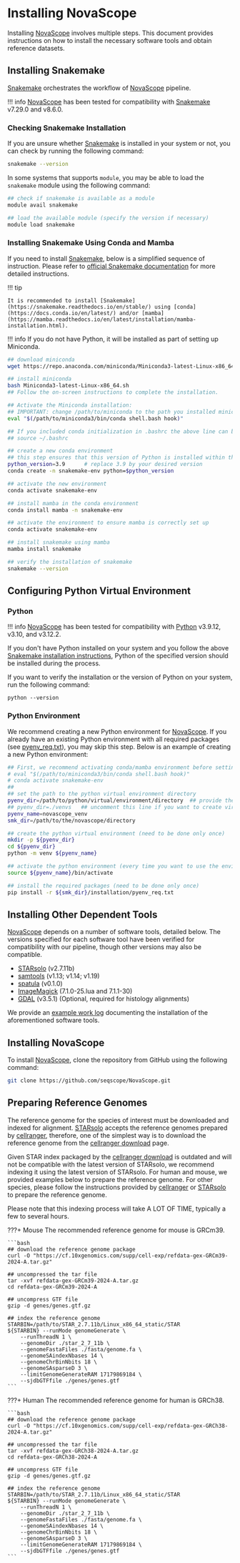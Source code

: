 # Installing NovaScope

Installing [NovaScope](../index.md) involves multiple steps. This document provides instructions on how to install the necessary software tools and obtain reference datasets.

## Installing Snakemake 

[Snakemake](https://snakemake.readthedocs.io/en/stable/) orchestrates the workflow of [NovaScope](../index.md) pipeline. 

!!! info
	[NovaScope](../index.md) has been tested for compatibility with [Snakemake](https://snakemake.readthedocs.io/en/stable/) v7.29.0 and v8.6.0.


### Checking Snakemake Installation
If you are unsure whether [Snakemake](https://snakemake.readthedocs.io/en/stable/) is installed in your system or not, you can check by running the following command:

```sh
snakemake --version
```

In some systems that supports `module`, you may be able to load the `snakemake` module using the following command:

```sh
## check if snakemake is available as a module
module avail snakemake

## load the available module (specify the version if necessary)
module load snakemake
``` 

### Installing Snakemake Using Conda and Mamba

If you need to install [Snakemake](https://snakemake.readthedocs.io/en/stable/), below is a simplified sequence of instruction. Please refer to [official Snakemake documentation](https://snakemake.readthedocs.io/en/stable/getting_started/installation.html) for more detailed instructions.

!!! tip

	It is recommended to install [Snakemake](https://snakemake.readthedocs.io/en/stable/) using [conda](https://docs.conda.io/en/latest/) and/or [mamba](https://mamba.readthedocs.io/en/latest/installation/mamba-installation.html). 

!!! info
	If you do not have Python, it will be installed as part of setting up Miniconda.

```sh
## download miniconda
wget https://repo.anaconda.com/miniconda/Miniconda3-latest-Linux-x86_64.sh

## install miniconda
bash Miniconda3-latest-Linux-x86_64.sh
## Follow the on-screen instructions to complete the installation. 

## Activate the Miniconda installation:
## IMPORTANT: change /path/to/miniconda to the path you installed miniconda
eval "$(/path/to/miniconda3/bin/conda shell.bash hook)"

## If you included conda initialization in .bashrc the above line can be replaced with
## source ~/.bashrc

## create a new conda environment
## this step ensures that this version of Python is installed within the environment if it isn't already available
python_version=3.9		# replace 3.9 by your desired version
conda create -n snakemake-env python=$python_version

## activate the new environment
conda activate snakemake-env

## install mamba in the conda environment
conda install mamba -n snakemake-env

## activate the environment to ensure mamba is correctly set up
conda activate snakemake-env

## install snakemake using mamba
mamba install snakemake

## verify the installation of snakemake
snakemake --version
```

## Configuring Python Virtual Environment
### Python 

!!! info
	[NovaScope](../index.md) has been tested for compatibility with [Python](https://www.python.org/) v3.9.12, v3.10, and v3.12.2.

If you don't have Python installed on your system and you follow the above [Snakemake installation instructions](#installing-snakemake-using-conda-and-mamba), Python of the specified version should be installed during the process. 

If you want to verify the installation or the version of Python on your system, run the following command:

```
python --version
```
### Python Environment

We recommend creating a new Python environment for [NovaScope](../index.md). If you already have an existing Python environment with all required packages (see [pyenv_req.txt](https://github.com/seqscope/NovaScope/blob/main/installation/pyenv_req.txt)), you may skip this step. Below is an example of creating a new Python environment:

```bash
## First, we recommend activating conda/mamba environment before setting up venv, using:
# eval "$(/path/to/miniconda3/bin/conda shell.bash hook)"
# conda activate snakemake-env
##
## set the path to the python virtual environment directory
pyenv_dir=/path/to/python/virtual/environment/directory  ## provide the path of venv
## pyenv_dir=./venvs   ## uncomment this line if you want to create virtual environment locally
pyenv_name=novascope_venv
smk_dir=/path/to/the/novascope/directory

## create the python virtual environment (need to be done only once)
mkdir -p ${pyenv_dir}
cd ${pyenv_dir}
python -m venv ${pyenv_name}

## activate the python environment (every time you want to use the environment)
source ${pyenv_name}/bin/activate

## install the required packages (need to be done only once)
pip install -r ${smk_dir}/installation/pyenv_req.txt
```

## Installing Other Dependent Tools

[NovaScope](../index.md) depends on a number of software tools, detailed below. The versions specified for each software tool have been verified for compatibility with our pipeline, though other versions may also be compatible.

* [STARsolo](https://github.com/alexdobin/STAR) (v2.7.11b)
* [samtools](https://www.htslib.org/) (v1.13; v1.14; v1.19)
* [spatula](https://seqscope.github.io/spatula/) (v0.1.0)
* [ImageMagick](https://imagemagick.org/) (7.1.0-25.lua and 7.1.1-30)
* [GDAL](https://gdal.org/) (v3.5.1) (Optional, required for histology alignments)

We provide an [example work log](https://github.com/seqscope/NovaScope/blob/main/installation/requirement_install_log.md) documenting the installation of the aforementioned software tools.

## Installing NovaScope

To install [NovaScope](../index.md), clone the repository from GitHub using the following command:

```bash
git clone https://github.com/seqscope/NovaScope.git
```

## Preparing Reference Genomes

The reference genome for the species of interest must be downloaded and indexed for alignment. [STARsolo](https://github.com/alexdobin/STAR) accepts the reference genomes prepared by [cellranger](https://www.10xgenomics.com/support/software/cell-ranger), therefore, one of the simplest way is to download the reference genome from the [cellranger download](https://www.10xgenomics.com/support/software/cell-ranger/downloads) page.

Given STAR index packaged by the [cellranger download](https://www.10xgenomics.com/support/software/cell-ranger/downloads) is outdated and will not be compatible with the latest version of STARsolo, we recommend indexing it using the latest version of STARsolo. For human and mouse, we provided examples below to prepare the reference genome. For other species, please follow the instructions provided by [cellranger](https://www.10xgenomics.com/support/software/cell-ranger/downloads) or [STARsolo](https://github.com/alexdobin/STAR) to prepare the reference genome. 

Please note that this indexing process will take A LOT OF TIME, typically a few to several hours.

???+ Mouse
	The recommended reference genome for mouse is GRCm39. 

	```bash
	## download the reference genome package
	curl -O "https://cf.10xgenomics.com/supp/cell-exp/refdata-gex-GRCm39-2024-A.tar.gz"

	## uncompressed the tar file
	tar -xvf refdata-gex-GRCm39-2024-A.tar.gz
	cd refdata-gex-GRCm39-2024-A

	## uncompress GTF file
	gzip -d genes/genes.gtf.gz

	## index the reference genome
	STARBIN=/path/to/STAR_2.7.11b/Linux_x86_64_static/STAR
	${STARBIN} --runMode genomeGenerate \
		--runThreadN 1 \
		--genomeDir ./star_2_7_11b \
		--genomeFastaFiles ./fasta/genome.fa \
		--genomeSAindexNbases 14 \
		--genomeChrBinNbits 18 \
		--genomeSAsparseD 3 \
		--limitGenomeGenerateRAM 17179869184 \
		--sjdbGTFfile ./genes/genes.gtf
	```

???+ Human
	The recommended reference genome for human is GRCh38.

	```bash
	## download the reference genome package
	curl -O "https://cf.10xgenomics.com/supp/cell-exp/refdata-gex-GRCh38-2024-A.tar.gz"

	## uncompressed the tar file
	tar -xvf refdata-gex-GRCh38-2024-A.tar.gz
	cd refdata-gex-GRCh38-2024-A

	## uncompress GTF file
	gzip -d genes/genes.gtf.gz

	## index the reference genome
	STARBIN=/path/to/STAR_2.7.11b/Linux_x86_64_static/STAR
	${STARBIN} --runMode genomeGenerate \
		--runThreadN 1 \
		--genomeDir ./star_2_7_11b \
		--genomeFastaFiles ./fasta/genome.fa \
		--genomeSAindexNbases 14 \
		--genomeChrBinNbits 18 \
		--genomeSAsparseD 3 \
		--limitGenomeGenerateRAM 17179869184 \
		--sjdbGTFfile ./genes/genes.gtf
	```

